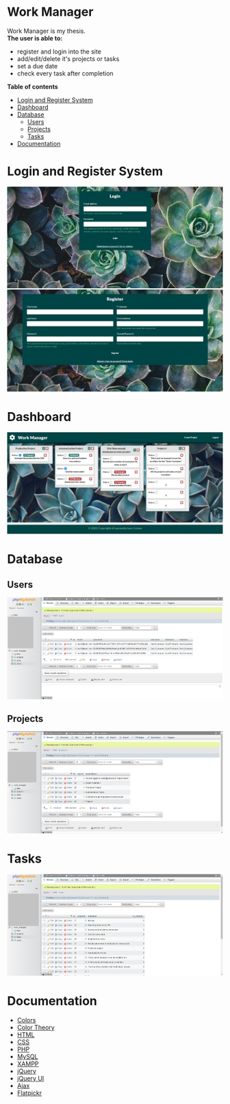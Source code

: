 # Work Manager
Work Manager is my thesis.      
**The user is able to:**
- register and login into the site
- add/edit/delete it's projects or tasks
- set a due date
- check every task after completion

**Table of contents**
- [Login and Register System](#login-and-register-system)
- [Dashboard](#dashboard)
- [Database](#database)
    - [Users](#users)
    - [Projects](#projects)
    - [Tasks](#tasks)
- [Documentation](#documentation)
 
# Login and Register System
![login](https://github.com/laurentiucozma12/Work-Manager-Thesis/blob/master/projectPreview/loginn.png)      
![register](https://github.com/laurentiucozma12/Work-Manager-Thesis/blob/master/projectPreview/registerr.png)        
# Dashboard  
![dashboard](https://github.com/laurentiucozma12/Work-Manager-Thesis/blob/master/projectPreview/dashboardd.png)   
# Database    
## Users
![database_users](https://github.com/laurentiucozma12/Work-Manager-Thesis/blob/master/projectPreview/database_users.png)   
## Projects  
![database_projects](https://github.com/laurentiucozma12/Work-Manager-Thesis/blob/master/projectPreview/database_projects.png)     
# Tasks 
![database_tasks](https://github.com/laurentiucozma12/Work-Manager-Thesis/blob/master/projectPreview/database_tasks.png)      
    
# Documentation

- [Colors](https://www.canva.com/learn/100-color-combinations/#100-color-palettes)
- [Color Theory](https://thenextweb.com/news/how-to-create-the-right-emotions-with-color-in-web-design)
- [HTML](https://developer.mozilla.org/en-US/docs/Web/HTML)
- [CSS](https://developer.mozilla.org/en-US/docs/Web/CSS)
- [PHP](https://www.php.net/docs.php)
- [MySQL](https://dev.mysql.com/doc/)
- [XAMPP](https://www.apachefriends.org/docs/)
- [jQuery](https://api.jquery.com/)
- [jQuery UI](https://api.jqueryui.com/)
- [Ajax](https://api.jquery.com/jquery.ajax/)
- [Flatpickr](https://flatpickr.js.org/)